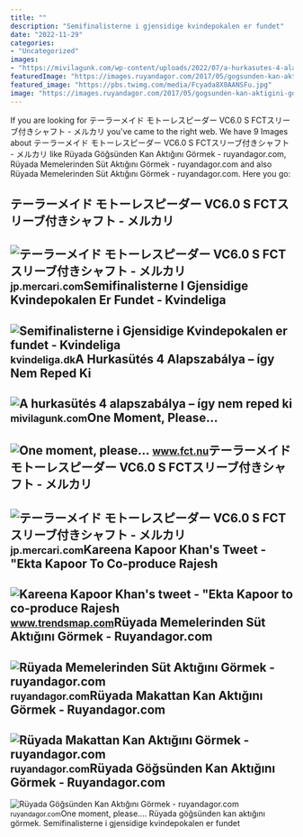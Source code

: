 ```yaml
---
title: ""
description: "Semifinalisterne i gjensidige kvindepokalen er fundet"
date: "2022-11-29"
categories:
- "Uncategorized"
images:
- "https://mivilagunk.com/wp-content/uploads/2022/07/a-hurkasutes-4-alapszabalya-igy-nem-reped-ki_62c81ecd35525.jpeg"
featuredImage: "https://images.ruyandagor.com/2017/05/gogsunden-kan-aktigini-gormek-1619.jpg"
featured_image: "https://pbs.twimg.com/media/Fcyada8X0AANSFu.jpg"
image: "https://images.ruyandagor.com/2017/05/gogsunden-kan-aktigini-gormek-1619.jpg"
---
```


If you are looking for テーラーメイド モトーレスピーダー VC6.0 S FCTスリーブ付きシャフト - メルカリ you've came to the right web. We have 9 Images about テーラーメイド モトーレスピーダー VC6.0 S FCTスリーブ付きシャフト - メルカリ like Rüyada Göğsünden Kan Aktığını Görmek - ruyandagor.com, Rüyada Memelerinden Süt Aktığını Görmek - ruyandagor.com and also Rüyada Memelerinden Süt Aktığını Görmek - ruyandagor.com. Here you go:

テーラーメイド モトーレスピーダー VC6.0 S FCTスリーブ付きシャフト - メルカリ
----------------------------------------------

 ![テーラーメイド モトーレスピーダー VC6.0 S FCTスリーブ付きシャフト - メルカリ](https://static.mercdn.net/item/detail/orig/photos/m34009822694_1.jpg?1653383242) <small>jp.mercari.com</small>Semifinalisterne I Gjensidige Kvindepokalen Er Fundet - Kvindeliga
------------------------------------------------------------------

 ![Semifinalisterne i Gjensidige Kvindepokalen er fundet - Kvindeliga](https://kvindeliga.dk/media/3686/fct-fcn-31-10-2021-8663.jpg?crop=0,0.14,0,0.30140625&cropmode=percentage&width=1920&height=715) <small>kvindeliga.dk</small>A Hurkasütés 4 Alapszabálya – így Nem Reped Ki
----------------------------------------------

 ![A hurkasütés 4 alapszabálya – így nem reped ki](https://mivilagunk.com/wp-content/uploads/2022/07/a-hurkasutes-4-alapszabalya-igy-nem-reped-ki_62c81ecd35525.jpeg) <small>mivilagunk.com</small>One Moment, Please...
---------------------

 ![One moment, please...](https://www.fct.nu/wp-content/uploads/2019/08/BBD4B7E5-6FAF-4B05-B4A7-066887701FF5.jpeg) <small>www.fct.nu</small>テーラーメイド モトーレスピーダー VC6.0 S FCTスリーブ付きシャフト - メルカリ
----------------------------------------------

 ![テーラーメイド モトーレスピーダー VC6.0 S FCTスリーブ付きシャフト - メルカリ](https://static.mercdn.net/item/detail/orig/photos/m34009822694_4.jpg?1653383242) <small>jp.mercari.com</small>Kareena Kapoor Khan's Tweet - "Ekta Kapoor To Co-produce Rajesh
---------------------------------------------------------------

 ![Kareena Kapoor Khan's tweet - "Ekta Kapoor to co-produce Rajesh](https://pbs.twimg.com/media/Fcyada8X0AANSFu.jpg) <small>www.trendsmap.com</small>Rüyada Memelerinden Süt Aktığını Görmek - Ruyandagor.com
--------------------------------------------------------

 ![Rüyada Memelerinden Süt Aktığını Görmek - ruyandagor.com](https://images.ruyandagor.com/2017/05/memelerinden-sut-aktigini-gormek-2235.jpg) <small>ruyandagor.com</small>Rüyada Makattan Kan Aktığını Görmek - Ruyandagor.com
----------------------------------------------------

 ![Rüyada Makattan Kan Aktığını Görmek - ruyandagor.com](https://images.ruyandagor.com/2017/06/makattan-kan-aktigini-gormek-2017.jpg) <small>ruyandagor.com</small>Rüyada Göğsünden Kan Aktığını Görmek - Ruyandagor.com
-----------------------------------------------------

 ![Rüyada Göğsünden Kan Aktığını Görmek - ruyandagor.com](https://images.ruyandagor.com/2017/05/gogsunden-kan-aktigini-gormek-1619.jpg) <small>ruyandagor.com</small>One moment, please.... Rüyada göğsünden kan aktığını görmek. Semifinalisterne i gjensidige kvindepokalen er fundet

